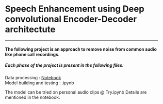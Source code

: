 # Speech Enhancement using Deep convolutional Encoder-Decoder architectute
---
#### The following project is an approach to remove noise from common audio like phone call recordings.

##### Each phase of the project is present in the following files:
Data processing : [Notebook](https://github.com/SreemukhMantripragada/SpeechEnhancement/blob/main/Data%20Processing.ipynb)  
Model building and testing : .ipynb


The model can be tried on personal audio clips @ Try.ipynb
Details are mentioned in the notebook.
